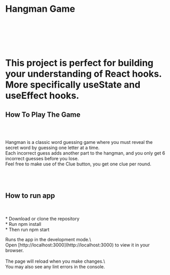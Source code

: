 <h1> Hangman Game <h1> 

<br><br>
<p>This project is perfect for building your understanding of React hooks.
<br>
More specifically useState and useEffect hooks.</p>

<h2> How To Play The Game </h2>
<br><br>
<p> 
Hangman is a classic word guessing game where you must reveal the secret word by guessing one letter at a time. 
<br>
Each incorrect guess adds another part to the hangman, and you only get 6 incorrect guesses before you lose.
<br>
Feel free to make use of the Clue button, you get one clue per round.
</p>
<br><br>

<h2> How to run app </h2> 
<br><br>
* Download or clone the repository <br>
* Run npm install <br>   
* Then run npm start <br>
<p>
Runs the app in the development mode.\ <br>
Open [http://localhost:3000](http://localhost:3000) to view it in your browser.
<br><br>
The page will reload when you make changes.\<br>
You may also see any lint errors in the console.
</p>

 
